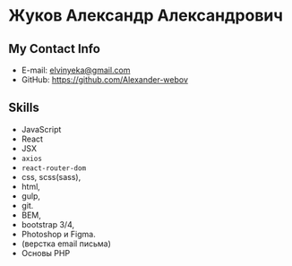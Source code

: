 # Жуков Александр Александрович

## My Contact Info
* E-mail: elvinyeka@gmail.com
* GitHub: https://github.com/Alexander-webov

## Skills
* JavaScript
* React
* JSX
* `axios`
* `react-router-dom`
* css, scss(sass), 
* html, 
* gulp,
* git. 
* BEM, 
* bootstrap 3/4,
*  Photoshop и Figma.
*  (верстка email письма)
* Основы PHP

